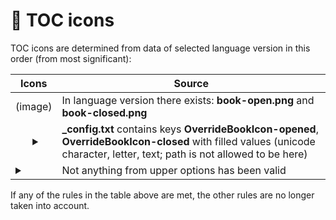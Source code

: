 # 📖 TOC icons

TOC icons are determined from data of selected language version in this order (from most significant):

| Icons | Source |
|---|---|
| (image) | In language version there exists: **book-open.png** and **book-closed.png** |
| <ul class="tree" id="tree"><details><summary></summary></details></ul> | **_config.txt** contains keys  **OverrideBookIcon-opened**, **OverrideBookIcon-closed** with filled values (unicode character, letter, text; path is not allowed to be here) |
| <details><summary></summary></details> | Not anything from upper options has been valid |

If any of the rules in the table above are met, the other rules are no longer taken into account.
